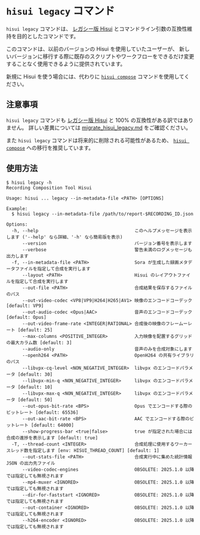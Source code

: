 # `hisui legacy` コマンド

`hisui legacy` コマンドは、 [レガシー版 Hisui] とコマンドライン引数の互換性維持を目的としたコマンドです。

[レガシー版 Hisui]: https://github.com/shiguredo/hisui-legacy

このコマンドは、以前のバージョンの Hisui を使用していたユーザーが、
新しいバージョンに移行する際に既存のスクリプトやワークフローをできるだけ変更することなく使用できるように提供されています。

新規に Hisui を使う場合には、代わりに [`hisui compose`](command_compose.md) コマンドを使用してください。

## 注意事項

`hisui legacy` コマンドも [レガシー版 Hisui] と 100% の互換性がある訳ではありません。
詳しい差異については [migrate_hisui_legacy\.md](migrate_hisui_legacy.md) をご確認ください。

また `hisui legacy` コマンドは将来的に削除される可能性があるため、 [`hisui compose`](command_compose.md) への移行を推奨しています。

## 使用方法

```console
$ hisui legacy -h
Recording Composition Tool Hisui

Usage: hisui ... legacy --in-metadata-file <PATH> [OPTIONS]

Example:
  $ hisui legacy --in-metadata-file /path/to/report-$RECORDING_ID.json

Options:
  -h, --help                                    このヘルプメッセージを表示します ('--help' なら詳細、'-h' なら簡易版を表示)
      --version                                 バージョン番号を表示します
      --verbose                                 警告未満のログメッセージも出力します
  -f, --in-metadata-file <PATH>                 Sora が生成した録画メタデータファイルを指定して合成を実行します
      --layout <PATH>                           Hisui のレイアウトファイルを指定して合成を実行します
      --out-file <PATH>                         合成結果を保存するファイルのパス
      --out-video-codec <VP8|VP9|H264|H265|AV1> 映像のエンコードコーデック [default: VP9]
      --out-audio-codec <Opus|AAC>              音声のエンコードコーデック [default: Opus]
      --out-video-frame-rate <INTEGER|RATIONAL> 合成後の映像のフレームーレート [default: 25]
      --max-columns <POSITIVE_INTEGER>          入力映像を配置するグリッドの最大カラム数 [default: 3]
      --audio-only                              音声のみを合成対象にします
      --openh264 <PATH>                         OpenH264 の共有ライブラリのパス
      --libvpx-cq-level <NON_NEGATIVE_INTEGER>  libvpx のエンコードパラメータ [default: 30]
      --libvpx-min-q <NON_NEGATIVE_INTEGER>     libvpx のエンコードパラメータ [default: 10]
      --libvpx-max-q <NON_NEGATIVE_INTEGER>     libvpx のエンコードパラメータ [default: 50]
      --out-opus-bit-rate <BPS>                 Opus でエンコードする際のビットレート [default: 65536]
      --out-aac-bit-rate <BPS>                  AAC でエンコードする際のビットレート [default: 64000]
      --show-progress-bar <true|false>          true が指定された場合には合成の進捗を表示します [default: true]
  -T, --thread-count <INTEGER>                  合成処理に使用するワーカースレッド数を指定します [env: HISUI_THREAD_COUNT] [default: 1]
      --out-stats-file <PATH>                   合成実行中に集めた統計情報 JSON の出力先ファイル
      --video-codec-engines                     OBSOLETE: 2025.1.0 以降では指定しても無視されます
      --mp4-muxer <IGNORED>                     OBSOLETE: 2025.1.0 以降では指定しても無視されます
      --dir-for-faststart <IGNORED>             OBSOLETE: 2025.1.0 以降では指定しても無視されます
      --out-container <IGNORED>                 OBSOLETE: 2025.1.0 以降では指定しても無視されます
      --h264-encoder <IGNORED>                  OBSOLETE: 2025.1.0 以降では指定しても無視されます
```
